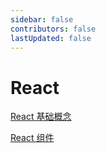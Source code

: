 ```yaml
---
sidebar: false
contributors: false
lastUpdated: false
---
```


# React

[React 基础概念](./React%20基础概念/react_basic_concepts.md)

[React 组件](./React%20组件/react_component.md)
